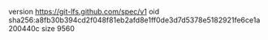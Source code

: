 version https://git-lfs.github.com/spec/v1
oid sha256:a8fb30b394cd2f048f81eb2afd8e1ff0de3d7d5378e5182921fe6ce1a200440c
size 9560
